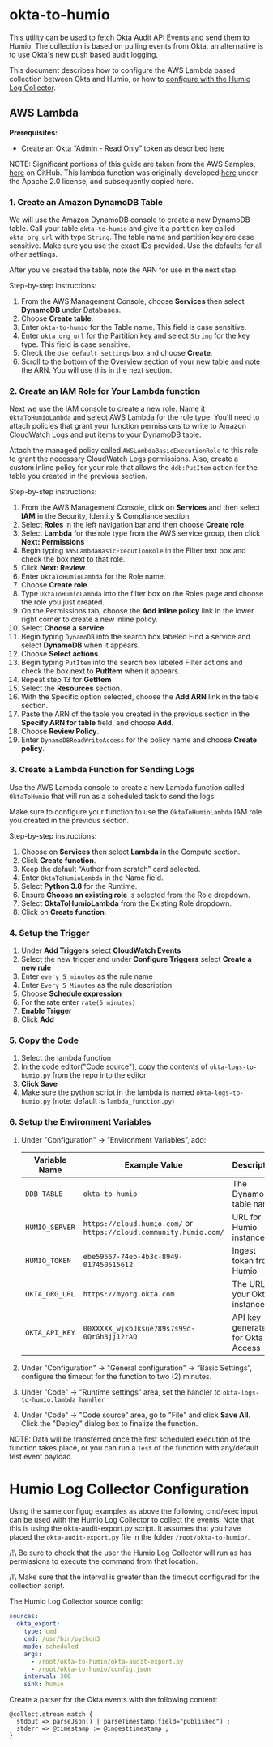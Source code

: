 # okta-to-humio

This utility can be used to fetch Okta Audit API Events and send them to Humio. The collection is based on pulling events from Okta, an alternative is to use Okta's new push based audit logging.

This document describes how to configure the AWS Lambda based collection between Okta and Humio, or how to [configure with the Humio Log Collector](#humio-log-collector-configuration).

## AWS Lambda
**Prerequisites:**

* Create an Okta “Admin - Read Only” token as described [here](https://developer.okta.com/docs/api/getting_started/getting_a_token)

NOTE: Significant portions of this guide are taken from the AWS Samples, [here](https://github.com/aws-samples/aws-serverless-workshops/tree/master/WebApplication/3_ServerlessBackend) on GitHub. This lambda function was originally developed [here](https://github.com/SumoLogic/sumologic-content/tree/master/Okta) under the Apache 2.0 license, and subsequently copied here.

### 1. Create an Amazon DynamoDB Table
We will use the Amazon DynamoDB console to create a new DynamoDB table. Call your table `okta-to-humio` and give it a partition key called `okta_org_url` with type `String`. The table name and partition key are case sensitive. Make sure you use the exact IDs provided. Use the defaults for all other settings.

After you've created the table, note the ARN for use in the next step.

Step-by-step instructions:

1. From the AWS Management Console, choose **Services** then select **DynamoDB** under Databases.
1. Choose **Create table**.
1. Enter `okta-to-humio` for the Table name. This field is case sensitive.
1. Enter `okta_org_url` for the Partition key and select `String` for the key type. This field is case sensitive.
1. Check the `Use default settings` box and choose **Create**.
1. Scroll to the bottom of the Overview section of your new table and note the ARN. You will use this in the next section.


### 2. Create an IAM Role for Your Lambda function
Next we use the IAM console to create a new role. Name it `OktaToHumioLambda` and select AWS Lambda for the role type. You'll need to attach policies that grant your function permissions to write to Amazon CloudWatch Logs and put items to your DynamoDB table.

Attach the managed policy called `AWSLambdaBasicExecutionRole` to this role to grant the necessary CloudWatch Logs permissions. Also, create a custom inline policy for your role that allows the `ddb:PutItem` action for the table you created in the previous section.

Step-by-step instructions:

1. From the AWS Management Console, click on **Services** and then select **IAM** in the Security, Identity & Compliance section.
1. Select **Roles** in the left navigation bar and then choose **Create role**.
1. Select **Lambda** for the role type from the AWS service group, then click **Next: Permissions**
1. Begin typing `AWSLambdaBasicExecutionRole` in the Filter text box and check the box next to that role.
1. Click **Next: Review**.
1. Enter `OktaToHumioLambda` for the Role name.
1. Choose **Create role**.
1. Type `OktaToHumioLambda` into the filter box on the Roles page and choose the role you just created.
1. On the Permissions tab, choose the **Add inline policy** link in the lower right corner to create a new inline policy. 
1. Select **Choose a service**.
1. Begin typing `DynamoDB` into the search box labeled Find a service and select **DynamoDB** when it appears.
1. Choose **Select actions**.
1. Begin typing `PutItem` into the search box labeled Filter actions and check the box next to **PutItem** when it appears.
1. Repeat step 13 for **GetItem** 
1. Select the **Resources** section.
1. With the Specific option selected, choose the **Add ARN** link in the table section.
1. Paste the ARN of the table you created in the previous section in the **Specify ARN for table** field, and choose **Add**.
1. Choose **Review Policy**.
1. Enter `DynamoDBReadWriteAccess` for the policy name and choose **Create policy**.


### 3. Create a Lambda Function for Sending Logs

Use the AWS Lambda console to create a new Lambda function called `OktaToHumio` that will run as a scheduled task to send the logs.

Make sure to configure your function to use the `OktaToHumioLambda` IAM role you created in the previous section.

Step-by-step instructions:

1. Choose on **Services** then select **Lambda** in the Compute section.
1. Click **Create function**.
1. Keep the default “Author from scratch” card selected.
1. Enter `OktaToHumioLambda` in the Name field.
1. Select **Python 3.8** for the Runtime.
1. Ensure **Choose an existing role** is selected from the Role dropdown.
1. Select **OktaToHumioLambda** from the Existing Role dropdown.
1. Click on **Create function**.

### 4. Setup the Trigger

1. Under **Add Triggers** select **CloudWatch Events**
1. Select the new trigger and under **Configure Triggers** select **Create a new rule**
1. Enter `every_5_minutes` as the rule name
1. Enter `Every 5 Minutes` as the rule description
1. Choose **Schedule expression**
1. For the rate enter `rate(5 minutes)`
1. **Enable Trigger**
1. Click **Add**

### 5. Copy the Code

1. Select the lambda function
1. In the code editor("Code source"), copy the contents of `okta-logs-to-humio.py` from the repo into the editor
1. **Click Save**
1. Make sure the python script in the lambda is named `okta-logs-to-humio.py` (note: default is `lambda_function.py`)

### 6. Setup the Environment Variables

1. Under "Configuration" -> “Environment Variables”, add:

	| Variable Name | Example Value | Description |
	|---|---|---|
	| `DDB_TABLE` | `okta-to-humio` | The DynamoDB table name |
	| `HUMIO_SERVER` | `https://cloud.humio.com/` or `https://cloud.community.humio.com/` | URL for Humio instance |
	| `HUMIO_TOKEN` | `ebe59567-74eb-4b3c-8949-017450515612` | Ingest token from Humio |
	| `OKTA_ORG_URL` | `https://myorg.okta.com` | The URL of your Okta instance |
	| `OKTA_API_KEY` | `00XXXXX_wjkbJksue789s7s99d-0QrGh3jj12rAQ` | API key generated for Okta Access |


1. Under "Configuration" -> "General configuration" -> “Basic Settings”, configure the timeout for the function to two (2) minutes.

1. Under "Code" -> "Runtime settings" area, set the handler to `okta-logs-to-humio.lambda_handler`

1. Under "Code" -> "Code source" area, go to "File" and click **Save All**. Click the "Deploy" dialog box to finalize the function.

NOTE: Data will be transferred once the first scheduled execution of the function takes place, or you can run a `Test` of the function with any/default test event payload.


# Humio Log Collector Configuration

Using the same configug examples as above the following cmd/exec input can be used with the Humio Log Collector to collect the events. Note that this is using the okta-audit-export.py script. It assumes that you have placed the `okta-audit-export.py` file in the folder `/root/okta-to-humio/`.

/!\ Be sure to check that the user the Humio Log Collector will run as has permissions to execute the command from that location.

/!\ Make sure that the interval is greater than the timeout configured for the collection script.

The Humio Log Collector source config:
```yaml
sources:
  okta_export:
    type: cmd
    cmd: /usr/bin/python3
    mode: scheduled
    args:
      - /root/okta-to-humio/okta-audit-export.py
      - /root/okta-to-humio/config.json
    interval: 300
    sink: humio
```


Create a parser for the Okta events with the following content:

```
@collect.stream match {
  stdout => parseJson() | parseTimestamp(field="published") ;
  stderr => @timestamp := @ingesttimestamp ;
}
```

